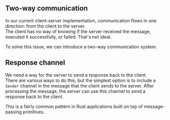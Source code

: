 ## Two-way communication

In our current client-server implementation, communication flows in one direction: from the client to the server.\
The client has no way of knowing if the server received the message, executed it successfully, or failed.
That's not ideal.

To solve this issue, we can introduce a two-way communication system.

## Response channel

We need a way for the server to send a response back to the client.\
There are various ways to do this, but the simplest option is to include a `Sender` channel in
the message that the client sends to the server. After processing the message, the server can use
this channel to send a response back to the client.

This is a fairly common pattern in Rust applications built on top of message-passing primitives.
